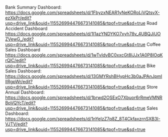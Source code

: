 Bank Summary Dashboard:
https://docs.google.com/spreadsheets/d/1FbyzxNEAR1yNeKORoLjVQtsvX-ezXkPr/edit?usp=drive_link&ouid=115526994476673141085&rtpof=true&sd=true
Road Accident Dashboard
https://docs.google.com/spreadsheets/d/1I1azYNDYKO7xyh78v_4UBQJiUOZVewG_/edit?usp=drive_link&ouid=115526994476673141085&rtpof=true&sd=true
Coffee Sales Dashboard
https://docs.google.com/spreadsheets/d/1wTvIdvBC0xxcGt8lJJx1A0P8lOqKrQlC/edit?usp=drive_link&ouid=115526994476673141085&rtpof=true&sd=true
Bike Sales Dashboard:
https://docs.google.com/spreadsheets/d/13GMYRshBHypHc3b0aJPAnJpmIlIRgpWr/edit?usp=drive_link&ouid=115526994476673141085&rtpof=true&sd=true
Store Annual Dashboard:
https://docs.google.com/spreadsheets/d/1brwd2OSExO7Xbuor6rRmeVMNRBpVQYcT/edit?usp=drive_link&ouid=115526994476673141085&rtpof=true&sd=true
Sales Dashboard:
https://docs.google.com/spreadsheets/d/1nYeIzZ7q8Z_8T4CkfaxzrnSXB3I-VJTV/edit?usp=drive_link&ouid=115526994476673141085&rtpof=true&sd=true


